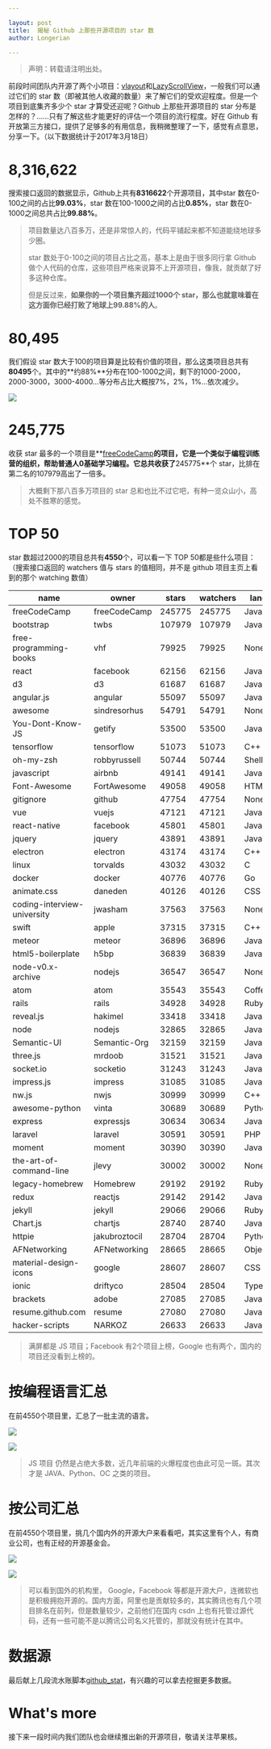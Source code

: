 ```yaml
---

layout: post
title:  揭秘 Github 上那些开源项目的 star 数
author: Longerian

---
```


> 声明：转载请注明出处。

前段时间团队内开源了两个小项目：[vlayout]和[LazyScrollView]，一般我们可以通过它们的 star 数（即被其他人收藏的数量）来了解它们的受欢迎程度。但是一个项目到底集齐多少个 star 才算受还迎呢？Github 上那些开源项目的 star 分布是怎样的？......只有了解这些才能更好的评估一个项目的流行程度。好在 Github 有开放第三方接口，提供了足够多的有用信息，我稍微整理了一下，感觉有点意思，分享一下。（以下数据统计于2017年3月18日）

# 8,316,622

搜索接口返回的数据显示，Github上共有**8316622**个开源项目，其中star 数在0-100之间的占比**99.03%**，star 数在100-1000之间的占比**0.85%**，star 数在0-1000之间总共占比**99.88%**。

> 项目数量达八百多万，还是非常惊人的，代码平铺起来都不知道能绕地球多少圈。
> 
> star 数处于0-100之间的项目占比之高，基本上是由于很多同行拿 Github 做个人代码的仓库，这些项目严格来说算不上开源项目，像我，就贡献了好多这种仓库。
> 
> 但是反过来，**如果你的一个项目集齐超过1000个 star，那么也就意味着在这方面你已经打败了地球上99.88%的人**。

# 80,495

我们假设 star 数大于100的项目算是比较有价值的项目，那么这类项目总共有**80495**个。其中的**约88%**分布在100-1000之间，剩下的1000-2000，2000-3000，3000-4000...等分布占比大概按7%，2%，1%...依次减少。

![](/images/github_stat/starsgt100.png)


# 245,775

收获 star 最多的一个项目是**[freeCodeCamp]**的项目，它是一个类似于编程训练营的组织，帮助普通人0基础学习编程。它总共收获了**245775**个 star，比排在第二名的107979高出了一倍多。

> 大概剩下那八百多万项目的 star 总和也比不过它吧，有种一览众山小，高处不胜寒的感觉。

# TOP 50

star 数超过2000的项目总共有**4550**个，可以看一下 TOP 50都是些什么项目：（搜索接口返回的 watchers 值与 stars 的值相同，并不是 github 项目主页上看到的那个 watching 数值）

| name                        | owner         | stars  | watchers | language     | forks |
|-----------------------------|---------------|--------|-----------------|--------------|-------|
| freeCodeCamp                | freeCodeCamp  | 245775 | 245775          | JavaScript   | 10160 |
| bootstrap                   | twbs          | 107979 | 107979          | JavaScript   | 49463 |
| free-programming-books      | vhf           | 79925  | 79925           | None         | 20018 |
| react                       | facebook      | 62156  | 62156           | JavaScript   | 11443 |
| d3                          | d3            | 61687  | 61687           | JavaScript   | 16378 |
| angular.js                  | angular       | 55097  | 55097           | JavaScript   | 27494 |
| awesome                     | sindresorhus  | 54791  | 54791           | None         | 6773  |
| You-Dont-Know-JS            | getify        | 53500  | 53500           | JavaScript   | 8501  |
| tensorflow                  | tensorflow    | 51073  | 51073           | C++          | 23884 |
| oh-my-zsh                   | robbyrussell  | 50744  | 50744           | Shell        | 12064 |
| javascript                  | airbnb        | 49141  | 49141           | JavaScript   | 9444  |
| Font-Awesome                | FortAwesome   | 49058  | 49058           | HTML         | 8543  |
| gitignore                   | github        | 47754  | 47754           | None         | 20034 |
| vue                         | vuejs         | 47121  | 47121           | JavaScript   | 6108  |
| react-native                | facebook      | 45801  | 45801           | JavaScript   | 10567 |
| jquery                      | jquery        | 43891  | 43891           | JavaScript   | 12269 |
| electron                    | electron      | 43174  | 43174           | C++          | 5219  |
| linux                       | torvalds      | 43032  | 43032           | C            | 16384 |
| docker                      | docker        | 40776  | 40776           | Go           | 12288 |
| animate.css                 | daneden       | 40126  | 40126           | CSS          | 9024  |
| coding-interview-university | jwasham       | 37563  | 37563           | None         | 8401  |
| swift                       | apple         | 37315  | 37315           | C++          | 5518  |
| meteor                      | meteor        | 36896  | 36896           | JavaScript   | 4632  |
| html5-boilerplate           | h5bp          | 36839  | 36839           | JavaScript   | 9110  |
| node-v0.x-archive           | nodejs        | 36547  | 36547           | None         | 8194  |
| atom                        | atom          | 35543  | 35543           | CoffeeScript | 6174  |
| rails                       | rails         | 34928  | 34928           | Ruby         | 14249 |
| reveal.js                   | hakimel       | 33418  | 33418           | JavaScript   | 10126 |
| node                        | nodejs        | 32865  | 32865           | JavaScript   | 6190  |
| Semantic-UI                 | Semantic-Org  | 32159  | 32159           | JavaScript   | 3618  |
| three.js                    | mrdoob        | 31521  | 31521           | JavaScript   | 11179 |
| socket.io                   | socketio      | 31243  | 31243           | JavaScript   | 5952  |
| impress.js                  | impress       | 31085  | 31085           | JavaScript   | 6544  |
| nw.js                       | nwjs          | 30999  | 30999           | C++          | 3497  |
| awesome-python              | vinta         | 30689  | 30689           | Python       | 5834  |
| express                     | expressjs     | 30634  | 30634           | JavaScript   | 5607  |
| laravel                     | laravel       | 30591  | 30591           | PHP          | 10052 |
| moment                      | moment        | 30390  | 30390           | JavaScript   | 4376  |
| the-art-of-command-line     | jlevy         | 30002  | 30002           | None         | 2881  |
| legacy-homebrew             | Homebrew      | 29192  | 29192           | Ruby         | 13693 |
| redux                       | reactjs       | 29142  | 29142           | JavaScript   | 5605  |
| jekyll                      | jekyll        | 29066  | 29066           | Ruby         | 6471  |
| Chart.js                    | chartjs       | 28740  | 28740           | JavaScript   | 7537  |
| httpie                      | jakubroztocil | 28704  | 28704           | Python       | 1897  |
| AFNetworking                | AFNetworking  | 28665  | 28665           | Objective-C  | 9063  |
| material-design-icons       | google        | 28607  | 28607           | CSS          | 5479  |
| ionic                       | driftyco      | 28504  | 28504           | TypeScript   | 7028  |
| brackets                    | adobe         | 27085  | 27085           | JavaScript   | 5803  |
| resume.github.com           | resume        | 27080  | 27080           | JavaScript   | 711   |
| hacker-scripts              | NARKOZ        | 26633  | 26633           | JavaScript   | 4876  |

> 满屏都是 JS 项目；Facebook 有2个项目上榜，Google 也有两个，国内的项目还没看到上榜的。

# 按编程语言汇总

在前4550个项目里，汇总了一批主流的语言。

![](/images/github_stat/classify_by_language.png)

![](/images/github_stat/classify_by_language_histogram.png)

> JS 项目 仍然是占绝大多数，近几年前端的火爆程度也由此可见一斑。其次才是 JAVA、Python、OC 之类的项目。

# 按公司汇总

在前4550个项目里，挑几个国内外的开源大户来看看吧，其实这里有个人，有商业公司，也有正经的开源基金会。

![](/images/github_stat/classify_by_owner.png)

![](/images/github_stat/classify_by_owner_histogram.png)

> 可以看到国外的机构里， Google，Facebook 等都是开源大户，连微软也是积极拥抱开源的。国内方面，阿里也是贡献较多的，其实腾讯也有几个项目排名在前列，但是数量较少，之前他们在国内 csdn 上也有托管过源代码，还有一些可能不是以腾讯公司名义托管的，那就没有统计在其中。

# 数据源
最后献上几段流水账脚本[github_stat]，有兴趣的可以拿去挖掘更多数据。

# What's more
接下来一段时间内我们团队也会继续推出新的开源项目，敬请关注苹果核。

[vlayout]:<https://github.com/alibaba/vlayout>
[lazyScrollView]:<https://github.com/alibaba/lazyscrollview>
[freeCodeCamp]:<https://www.freecodecamp.com/>
[github_stat]:<https://github.com/longerian/github_stat>
